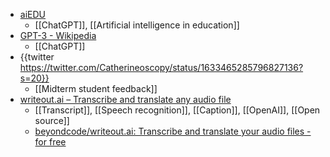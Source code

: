 - [aiEDU](https://www.aiedu.org/)
	- [[ChatGPT]], [[Artificial intelligence in education]]
- [GPT-3 - Wikipedia](https://en.m.wikipedia.org/wiki/GPT-3#Training_and_capabilities)
	- [[ChatGPT]]
- {{twitter https://twitter.com/Catherineoscopy/status/1633465285796827136?s=20}}
	- [[Midterm student feedback]]
- [writeout.ai – Transcribe and translate any audio file](https://writeout.ai/)
	- [[Transcript]], [[Speech recognition]], [[Caption]], [[OpenAI]], [[Open source]]
	- [beyondcode/writeout.ai: Transcribe and translate your audio files - for free](https://github.com/beyondcode/writeout.ai)